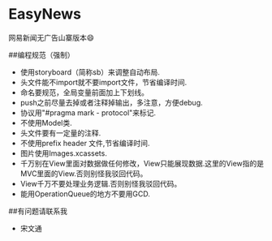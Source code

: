 EasyNews
========

网易新闻无广告山寨版本😄



##编程规范（强制）
- 使用storyboard（简称sb）来调整自动布局.
- 头文件能不import就不要import文件，节省编译时间.
- 命名要规范，全局变量前面加上下划线。
- push之前尽量去掉或者注释掉输出，多注意，方便debug.
- 协议用"#pragma mark - protocol"来标记.
- 不使用Model类.
- 头文件要有一定量的注释.
- 不使用prefix header 文件,节省编译时间.
- 图片使用Images.xcassets.
- 千万别在View里面对数据做任何修改，View只能展现数据.这里的View指的是MVC里面的View.否则别怪我驳回代码。
- View千万不要处理业务逻辑.否则别怪我驳回代码。
- 能用OperationQueue的地方不要用GCD.

##有问题请联系我
- 宋文通
